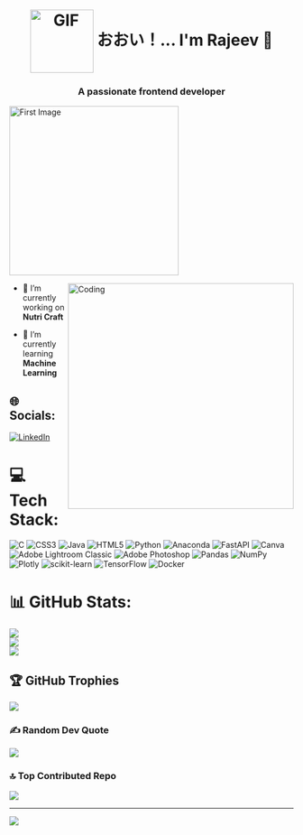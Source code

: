 <h1 align="center">
  <img src="https://github.com/user-attachments/assets/61ef46cf-eb67-4d1a-8eca-9428283869ab" 
       alt="GIF" 
       style="vertical-align: middle; height: 4em;" />
  おおい！... I'm Rajeev 👾
</h1>


<h3 align="center">A passionate frontend developer</h3>

  <img src="https://github.com/user-attachments/assets/7aa827c8-bb29-4cf7-8136-a396132a11ec" 
       alt="First Image" 
       style="width: 300px; display: block;" />
 
<img align="right" alt="Coding" width="400" src="https://i.pinimg.com/originals/83/b8/09/83b809857acd41a7bad4935b4734f9fc.gif">


- 🔭 I’m currently working on **Nutri Craft**

- 🌱 I’m currently learning **Machine Learning**


## 🌐 Socials:
[![LinkedIn](https://img.shields.io/badge/LinkedIn-%230077B5.svg?logo=linkedin&logoColor=white)](https://linkedin.com/in/rajeev-r-038695300) 

# 💻 Tech Stack:
![C](https://img.shields.io/badge/c-%2300599C.svg?style=for-the-badge&logo=c&logoColor=white) ![CSS3](https://img.shields.io/badge/css3-%231572B6.svg?style=for-the-badge&logo=css3&logoColor=white) ![Java](https://img.shields.io/badge/java-%23ED8B00.svg?style=for-the-badge&logo=openjdk&logoColor=white) ![HTML5](https://img.shields.io/badge/html5-%23E34F26.svg?style=for-the-badge&logo=html5&logoColor=white) ![Python](https://img.shields.io/badge/python-3670A0?style=for-the-badge&logo=python&logoColor=ffdd54) ![Anaconda](https://img.shields.io/badge/Anaconda-%2344A833.svg?style=for-the-badge&logo=anaconda&logoColor=white) ![FastAPI](https://img.shields.io/badge/FastAPI-005571?style=for-the-badge&logo=fastapi) ![Canva](https://img.shields.io/badge/Canva-%2300C4CC.svg?style=for-the-badge&logo=Canva&logoColor=white) ![Adobe Lightroom Classic](https://img.shields.io/badge/Adobe%20Lightroom%20Classic-31A8FF.svg?style=for-the-badge&logo=Adobe%20Lightroom%20Classic&logoColor=white) ![Adobe Photoshop](https://img.shields.io/badge/adobe%20photoshop-%2331A8FF.svg?style=for-the-badge&logo=adobe%20photoshop&logoColor=white) ![Pandas](https://img.shields.io/badge/pandas-%23150458.svg?style=for-the-badge&logo=pandas&logoColor=white) ![NumPy](https://img.shields.io/badge/numpy-%23013243.svg?style=for-the-badge&logo=numpy&logoColor=white) ![Plotly](https://img.shields.io/badge/Plotly-%233F4F75.svg?style=for-the-badge&logo=plotly&logoColor=white) ![scikit-learn](https://img.shields.io/badge/scikit--learn-%23F7931E.svg?style=for-the-badge&logo=scikit-learn&logoColor=white) ![TensorFlow](https://img.shields.io/badge/TensorFlow-%23FF6F00.svg?style=for-the-badge&logo=TensorFlow&logoColor=white) ![Docker](https://img.shields.io/badge/docker-%230db7ed.svg?style=for-the-badge&logo=docker&logoColor=white)
# 📊 GitHub Stats:
![](https://github-readme-stats.vercel.app/api?username=Rajeev-08&theme=dark&hide_border=true&include_all_commits=true&count_private=false)<br/>
![](https://github-readme-streak-stats.herokuapp.com/?user=Rajeev-08&theme=dark&hide_border=true)<br/>
![](https://github-readme-stats.vercel.app/api/top-langs/?username=Rajeev-08&theme=dark&hide_border=true&include_all_commits=true&count_private=false&layout=compact)

## 🏆 GitHub Trophies
![](https://github-profile-trophy.vercel.app/?username=Rajeev-08&theme=radical&no-frame=true&no-bg=false&margin-w=4)

### ✍️ Random Dev Quote
![](https://quotes-github-readme.vercel.app/api?type=horizontal&theme=radical)

### 🔝 Top Contributed Repo
![](https://github-contributor-stats.vercel.app/api?username=Rajeev-08&limit=5&theme=neon&combine_all_yearly_contributions=true)

---
[![](https://visitcount.itsvg.in/api?id=Rajeev-08&icon=0&color=0)](https://visitcount.itsvg.in)




